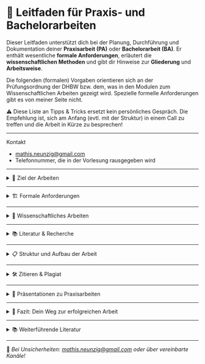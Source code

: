 # 🧭 Leitfaden für Praxis- und Bachelorarbeiten

Dieser Leitfaden unterstützt dich bei der Planung, Durchführung und Dokumentation deiner **Praxisarbeit (PA)** oder **Bachelorarbeit (BA)**. Er enthält wesentliche **formale Anforderungen**, erläutert die **wissenschaftlichen Methoden** und gibt dir Hinweise zur **Gliederung** und **Arbeitsweise**.

Die folgenden (formalen) Vorgaben orientieren sich an der Prüfungsordnung der DHBW bzw. dem, was in den Modulen zum Wissenschaftlichen Arbeiten gezeigt wird. Spezielle formelle Anforderungen gibt es von meiner Seite nicht.

⚠️ Diese Liste an Tipps & Tricks ersetzt kein persönliches Gespräch. Die Empfehlung ist, sich am Anfang (evtl. mit der Struktur) in einem Call zu treffen und die Arbeit in Kürze zu besprechen!

---

Kontakt

- mathis.neunzig@gmail.com
- Telefonnummer, die in der Vorlesung rausgegeben wird

---

<details>
<summary>🎯 Ziel der Arbeiten</summary>

- **Praxisarbeiten (PA)** dokumentieren eine praxisnahe Projektaufgabe aus dem Unternehmen und verbinden diese mit wissenschaftlicher Reflexion.  
- **Bachelorarbeiten (BA)** weisen nach, dass du in der Lage bist, innerhalb einer vorgegebenen Frist ein Problem aus deinem Studienbereich selbstständig und nach wissenschaftlichen Methoden zu bearbeiten.

</details>

---

<details>
<summary>🏗 Formale Anforderungen</summary>

| Merkmal                    | Praxisarbeit (PA)                     | Bachelorarbeit (BA)                         |
|---------------------------|---------------------------------------|---------------------------------------------|
| **Zeitraum**              | PA I, II oder III                     | 5. oder 6. Studiensemester                  |
| **Bearbeitungszeit**      | 12 Wochen                             | 12 Wochen                                   |
| **Umfang**                | ca. 20–30 Seiten (Textteil)           | ca. 40–60 Seiten (Textteil)                 |
| **Sprache**               | Deutsch oder Englisch                 | Deutsch oder Englisch                       |
| **Schriftart/-größe**     | z. B. Arial oder Times New Roman, 11pt| z. B. Arial oder Times New Roman, 11pt      |
| **Zeilenabstand**         | ca. 1,5-zeilig                         | ca. 1,5-zeilig                               |
| **Ränder**                | Links: 3 cm, Rechts: 2,5 cm           | Links: 3 cm, Rechts: 2,5 cm                 |
| **Abgabe an der DHBW**    | Digital auf Moodle (ggf. Absprache)   | Digital auf Moodle (ggf. Absprache)         |
| **Abgabe bei mir**        | Digital als .pdf                      | Digital als .pdf                            |
| **Eigenständigkeitserklärung** | Pflicht                       | Pflicht                                     |
| **Zitierstil**            | Frei wählbar, aber konsequent         | Frei wählbar, aber konsequent               |

</details>

---

<details>
<summary>🧠 Wissenschaftliches Arbeiten</summary>

### Grundlagen

Wissenschaftliches Arbeiten bedeutet:
- **Zielgerichtetes, methodisch fundiertes Vorgehen**
- **Nachvollziehbarkeit und Reproduzierbarkeit**
- **Objektivität und Transparenz**

Alle Aussagen müssen entweder **begründet** oder **belegt** sein.

In einer wissenschaftlichen Arbeit wird eine Forschungsfrage beantwortet. Diese muss zu Beginn erklärt und am Ende beantwortet werden. Die gesamte Arbeit muss diesem Ziel folgen.

<details>
<summary>💡 Praxis ≠ Praxisbericht</summary>

Auch wenn die Arbeit im Rahmen einer Praxisphase entsteht, steht **nicht die Beschreibung deiner Tätigkeiten** im Vordergrund, sondern die **wissenschaftliche Auseinandersetzung mit einer konkreten Fragestellung**.  
Ein „Praxisteil“ meint **nicht** die Darstellung deiner Arbeitstage, sondern die Anwendung und Überprüfung der Theorie im realen Kontext – z. B. durch Analyse, Vergleich, Evaluation oder Entwicklung anhand wissenschaftlicher Methoden.

Wer nur beschreibt, was im Unternehmen gemacht wurde, schreibt einen **Tätigkeitsbericht**, keine wissenschaftliche Arbeit.

</details>

---

### 🔬 Wissenscgaftlicher Erkenntnisprozess

1. Beobachtung / Ausgangssituation  
2. **Forschungsfrage** formulieren  
3. **Hypothese** aufstellen  
4. **Methode** festlegen  
5. **Daten erheben / analysieren**  
6. **Ergebnisse interpretieren**  
7. **Fazit ziehen / Beitrag einordnen**

---

### 💬 Typische Forschungsfragen

- *Wie kann [Unternehmen X] den Retourenprozess durch [digitale Methode Y] optimieren?*  
- *Welche Herausforderungen ergeben sich bei der Einführung von [Technologie Z] im Mittelstand?*  
- *Wie wirksam sind Nachhaltigkeitsmaßnahmen in der Logistikbranche?*

---

### ✏️ Wissenschaftliche Methoden

#### Primärmethoden
- Performanceanalysen
- Experimente
- Umfragen / Fragebögen
- Interviews / Beobachtungen
- KANO-Modell
- ...

#### Sekundärmethoden
- Literaturvergleich
- SWOT-Analyse
- Nutzwertanalyse
- Benchmarking
- Qualitative / Quantitative Inhaltsanalyse
- PESTEL
- ...

---

### ⚠️ Hinweis zur Methodenwahl

Einige Methoden (z. B. Interviews) eignen sich **nicht als alleinige Methode**, sondern müssen in einen fundierten Gesamtkontext eingebettet sein.

</details>

---

<details>
<summary>📚 Literatur & Recherche</summary>

Wissenschaftliche Aussagen müssen durch Literatur belegbar sein. Dabei zählt **nicht Quantität, sondern Qualität**: Es geht um fundierte, aktuelle und zum Thema passende Quellen.

### Quellenarten:
- **Primärquellen** (z. B. Originaldaten, Gesetzestexte, Interviews)
- **Sekundärquellen** (z. B. Fachartikel, Studien, Analysen)
- **Tertiärquellen** (z. B. Lehrbücher)

<details>
<summary>💡 Hinweis: Internetquellen & "Graue Literatur"</summary>

Interne Dokumente, Wiki-Artikel oder Präsentationen gelten nur **eingeschränkt** als wissenschaftlich – und sollten klar von Primär-/Sekundärquellen getrennt werden. Wikipedia ist keine zitierfähige Quelle.

</details>

</details>

---

<details>
<summary>📋 Struktur und Aufbau der Arbeit</summary>

> Regel: **Ein Satz ist kein Absatz.** Jeder Abschnitt sollte inhaltlich durchdacht, sprachlich vollständig und fachlich sauber sein.

---

### Deckblatt

- Titel der Arbeit (ggf. mit Untertitel)
- Art der Arbeit (PA I, II, oder BA)
- Name, Matrikelnummer, Studiengang, Partnerunternehmen
- Betreuer:in, Abgabedatum

<details>
<summary>💡 Titel-Tipp</summary>

Der Titel sollte **nicht nur das Projekt benennen**, sondern klar machen, **was analysiert oder evaluiert** wird – z. B. *„Konzeption und Vergleich zweier Ansätze zur XY im Kontext von Z“* statt *„Entwicklung einer Anwendung“*.

</details>

---

### Ehrenwörtliche Erklärung

> „Hiermit versichere ich, dass ich die vorliegende Arbeit selbstständig und nur mit den angegebenen Quellen und Hilfsmitteln erstellt habe. […]“

---

### ⚠️ Plagiate

Plagiate (auch Teilplagiate!) führen zum **Nichtbestehen**. Auch Copy-Paste aus eigenen früheren Arbeiten ohne Kennzeichnung ist problematisch.

---

### Inhaltsverzeichnis

- Automatisch generieren
- Mit Seitenzahlen und vollständiger Struktur

---

### Verzeichnisse (optional)

- Abbildungs-, Abkürzungs- und Tabellenverzeichnis nur, wenn nötig

---

### Abstract

- ½ – 1 Seite: Ziel, Methode, Ergebnis
- Keine Einleitung, keine „Was ich gemacht habe“-Erzählung

---

### Einleitung

- Problemstellung & Motivation
- Ziel der Arbeit & Forschungsfrage
- Aufbau der Arbeit
- Methodik & Abgrenzung

---

### Theoretischer Rahmen

- Definitionen & Begriffe
- Modelle, Frameworks, Konzepte
- Literaturüberblick & kritische Reflexion

---

### Analyse / Umsetzung

- Beschreibung des analysierten oder erstellten Objekts (Software, Prozess, Strategie …)
- Anwendung der Methode(n)
- Bewertung, Diskussion, Visualisierung

<details>
<summary>⚠️ Wichtig zur "Umsetzung"</summary>

Die Umsetzung ist **nicht einfach das, was du gemacht hast**.  
Sie beschreibt die **konkrete Anwendung der wissenschaftlichen Methode**, z. B.:
- Durchführung eines Benchmarks,
- Auswertung eines Fragebogens,
- Architekturvergleich nach Literaturkriterien,
- Implementierung mit anschließender Evaluation.

</details>

---

### Fazit und Ausblick

- Rückbezug zur Forschungsfrage
- Erkenntnisse und Limitationen
- Ausblick & Empfehlungen

---

### Literaturverzeichnis

- Einheitlicher Zitierstil (APA, Harvard o. ä.)
- Alphabetisch, vollständig

<details>
<summary>💡 Zitat-Tipps</summary>

- Wähle 1 Zitationsstil – ziehe ihn konsequent durch  
- Tools: Citavi, Zotero, Word-Zitationsfunktion  
- Vermeide: Wikipedia, nicht nachvollziehbare Webseiten

</details>

---

### Anhang (optional)

- Screenshots, Interviewtranskripte, Code, …
- Kein Pflichtbestandteil
- Nummerierung z. B. *Anhang A*, *Anhang B*

</details>

---

<details>
<summary>🛠 Zitieren & Plagiat</summary>

- Direkte Zitate: in Anführungszeichen mit Seitenzahl  
- Indirekte Zitate: paraphrasiert, aber mit Quelle  
- Sekundärzitate vermeiden  
- Literatur im Verzeichnis aufnehmen  
- Bei Unsicherheiten: Nachfragen!

</details>

---

<details>
<summary>📌 Präsentationen zu Praxisarbeiten</summary>

- **PA I**: unbenotet  
- **PA II**: benotet mit Präsentation  
- **PA III (BA)**: benotet + Präsentation

> Präsentation ist **nur möglich**, wenn die Arbeit bestanden ist.

</details>

---

<details>
<summary>🧭 Fazit: Dein Weg zur erfolgreichen Arbeit</summary>

- Thema mit Relevanz und Bezug zur Praxis wählen  
- Konkrete Forschungsfrage formulieren  
- Passende Methoden wählen  
- Theorie und Praxis sinnvoll verknüpfen  
- Formal sauber arbeiten und Deadlines einhalten

</details>

---

<details>
<summary>📚 Weiterführende Literatur</summary>

- Theisen, M. R. (2021): *Wissenschaftliches Arbeiten*  
- Kornmeier, M. (2021): *Wissenschaftlich schreiben leicht gemacht*  
- Kotzab, H. (2019): *Methodenkatalog zur Verfassung von Abschlussarbeiten*  
- Dodig-Crnkovic, G.: *Scientific Methods in Computer Science*  
- Kache, M. et al. (2015): *Leitfaden Literaturrecherche* (TU Dresden)

</details>

---

📨 *Bei Unsicherheiten: mathis.neunzig@gmail.com oder über vereinbarte Kanäle!*
